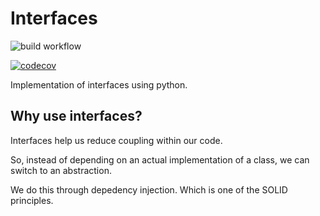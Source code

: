 # Interfaces
![build workflow](https://github.com/conradmugabe/interfaces/actions/workflows/testing.yml/badge.svg)

[![codecov](https://codecov.io/github/conradmugabe/interfaces/branch/main/graph/badge.svg?token=5F3GTE485A)](https://codecov.io/github/conradmugabe/interfaces)

Implementation of interfaces using python.

## Why use interfaces?

Interfaces help us reduce coupling within our code.

So, instead of depending on an actual implementation of a class, we can switch to an abstraction.

We do this through depedency injection. Which is one of the SOLID principles.